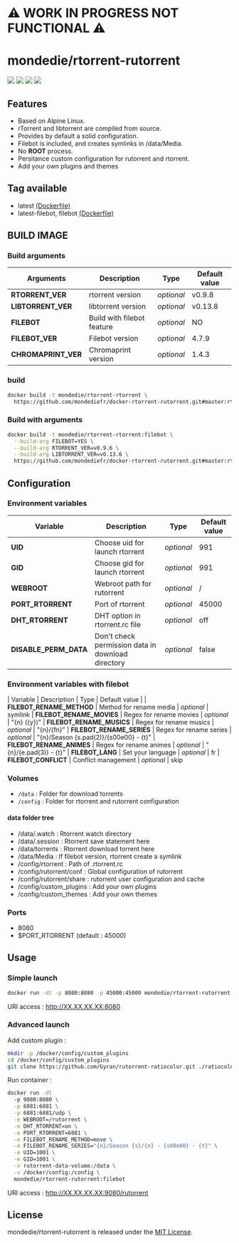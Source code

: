 # :warning: WORK IN PROGRESS NOT FUNCTIONAL :warning:

# mondedie/rtorrent-rutorrent

[![](https://img.shields.io/docker/cloud/build/mondedie/rtorrent-rutorrent)](https://hub.docker.com/r/mondedie/rtorrrent-rutorrent/builds)
[![](https://img.shields.io/docker/cloud/automated/mondedie/rtorrent-rutorrent)](https://hub.docker.com/r/mondedie/rtorrrent-rutorrent/builds)
[![](https://img.shields.io/docker/pulls/mondedie/rtorrent-rutorrent)](https://hub.docker.com/r/mondedie/rtorrrent-rutorrent)
[![](https://img.shields.io/docker/stars/mondedie/rtorrent-rutorrent)](https://hub.docker.com/r/mondedie/rtorrrent-rutorrent)

## Features

 * Based on Alpine Linux.
 * rTorrent and libtorrent are compiled from source.
 * Provides by default a solid configuration.
 * Filebot is included, and creates symlinks in /data/Media.
 * No **ROOT** process.
 * Persitance custom configuration for rutorrent and rtorrent.
 * Add your own plugins and themes

## Tag available

 * latest [(Dockerfile)](https://github.com/mondediefr/docker-rtorrent-rutorrent/blob/master/Dockerfile)
 * latest-filebot, filebot [(Dockerfile)](https://github.com/mondediefr/docker-rtorrent-rutorrent/blob/master/Dockerfile)

## BUILD IMAGE

### Build arguments

| Arguments | Description | Type | Default value |
| -------- | ----------- | ---- | ------------- |
| **RTORRENT_VER** | rtorrent version | *optional* | v0.9.8
| **LIBTORRENT_VER** | libtorrent version | *optional* | v0.13.8
| **FILEBOT** | Build with filebot feature | *optional* | NO
| **FILEBOT_VER** | Filebot version | *optional* | 4.7.9
| **CHROMAPRINT_VER** | Chromaprint version | *optional* | 1.4.3

### build

```sh
docker build -t mondedie/rtorrent-rtorrent \
  https://github.com/mondediefr/docker-rtorrent-rutorrent.git#master:rtorrent-rutorrent
```

### Build with arguments

```sh
docker build -t mondedie/rtorrent-rtorrent:filebot \
  --build-arg FILEBOT=YES \
  --build-arg RTORRENT_VER=v0.9.6 \
  --build-arg LIBTORRENT_VER=v0.13.6 \
  https://github.com/mondediefr/docker-rtorrent-rutorrent.git#master:rtorrent-rutorrent
```

## Configuration

### Environment variables

| Variable | Description | Type | Default value |
| -------- | ----------- | ---- | ------------- |
| **UID** | Choose uid for launch rtorrent | *optional* | 991
| **GID** | Choose gid for launch rtorrent | *optional* | 991
| **WEBROOT** | Webroot path for rutorrent | *optional* | /
| **PORT_RTORRENT** | Port of rtorrent | *optional* | 45000
| **DHT_RTORRENT** | DHT option in rtorrent.rc file | *optional* | off
| **DISABLE_PERM_DATA** | Don't check permission data in download directory | *optional* | false

### Environment variables with filebot

| Variable | Description | Type | Default value |
| **FILEBOT_RENAME_METHOD** | Method for rename media | *optional* | symlink
| **FILEBOT_RENAME_MOVIES** | Regex for rename movies | *optional* | "{n} ({y})"
| **FILEBOT_RENAME_MUSICS** | Regex for rename musics | *optional* | "{n}/{fn}"
| **FILEBOT_RENAME_SERIES** | Regex for rename series | *optional* | "{n}/Season {s.pad(2)}/{s00e00} - {t}"
| **FILEBOT_RENAME_ANIMES** | Regex for rename animes | *optional* | "{n}/{e.pad(3)} - {t}"
| **FILEBOT_LANG** | Set your language | *optional* | fr
| **FILEBOT_CONFLICT** | Conflict management | *optional* | skip

### Volumes

 * `/data` : Folder for download torrents
 * `/config` : Folder for rtorrent and rutorrent configuration

#### data folder tree

 * /data/.watch : Rtorrent watch directory
 * /data/.session : Rtorrent save statement here
 * /data/torrents : Rtorrent download torrent here
 * /data/Media : If filebot version, rtorrent create a symlink
 * /config/rtorrent : Path of .rtorrent.rc
 * /config/rutorrent/conf : Global configuration of rutorrent
 * /config/rutorrent/share : rutorrent user configuration and cache
 * /config/custom_plugins : Add your own plugins
 * /config/custom_themes : Add your own themes

### Ports

 * 8080
 * $PORT_RTORRENT (default : 45000)

## Usage

### Simple launch

```sh
docker run -dt -p 8080:8080 -p 45000:45000 mondedie/rtorrent-rutorrent
```

URI access : http://XX.XX.XX.XX:8080

### Advanced launch

Add custom plugin :

```sh
mkdir -p /docker/config/custom_plugins
cd /docker/config/custom_plugins
git clone https://github.com/Gyran/rutorrent-ratiocolor.git ./ratiocolor
```

Run container :

```sh
docker run -dt
  -p 9080:8080 \
  -p 6881:6881 \
  -p 6881:6881/udp \
  -e WEBROOT=/rutorrent \
  -e DHT_RTORRENT=on \
  -e PORT_RTORRENT=6881 \
  -e FILEBOT_RENAME_METHOD=move \
  -e FILEBOT_RENAME_SERIES="{n}/Season {s}/{n} - {s00e00} - {t}" \
  -e UID=1001 \
  -e GID=1001 \
  -v rutorrent-data-volume:/data \
  -v /docker/config:/config \
  mondedie/rtorrent-rutorrent:filebot
```

URI access : http://XX.XX.XX.XX:9080/rutorrent

## License

mondedie/rtorrent-rutorrent is released under the [MIT License](https://github.com/mondediefr/docker-rtorrent-rutorrent/blob/master/LICENSE).
